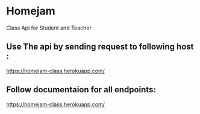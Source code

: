 # Homejam
Class Api for Student and Teacher 

## Use The api by sending request to following host :
https://homejam-class.herokuapp.com/ 

## Follow documentaion for all endpoints:
https://homejam-class.herokuapp.com/
